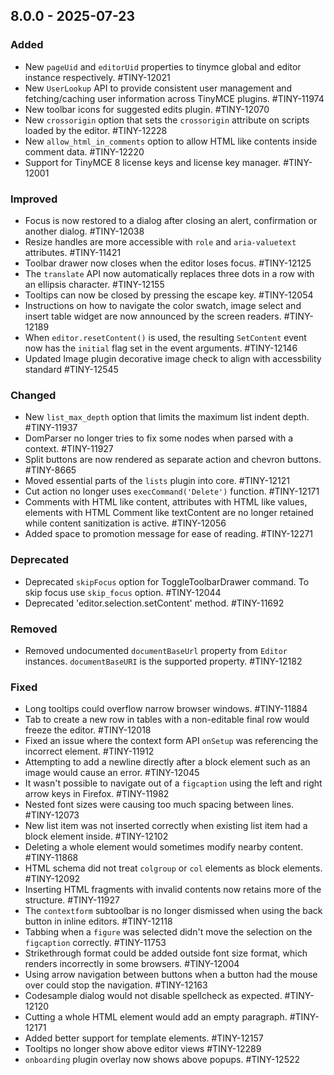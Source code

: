 ## 8.0.0 - 2025-07-23

### Added
- New `pageUid` and `editorUid` properties to tinymce global and editor instance respectively. #TINY-12021
- New `UserLookup` API to provide consistent user management and fetching/caching user information across TinyMCE plugins. #TINY-11974
- New toolbar icons for suggested edits plugin. #TINY-12070
- New `crossorigin` option that sets the `crossorigin` attribute on scripts loaded by the editor. #TINY-12228
- New `allow_html_in_comments` option to allow HTML like contents inside comment data. #TINY-12220
- Support for TinyMCE 8 license keys and license key manager. #TINY-12001

### Improved
- Focus is now restored to a dialog after closing an alert, confirmation or another dialog. #TINY-12038
- Resize handles are more accessible with `role` and `aria-valuetext` attributes. #TINY-11421
- Toolbar drawer now closes when the editor loses focus. #TINY-12125
- The `translate` API now automatically replaces three dots in a row with an ellipsis character. #TINY-12155
- Tooltips can now be closed by pressing the escape key. #TINY-12054
- Instructions on how to navigate the color swatch, image select and insert table widget are now announced by the screen readers. #TINY-12189
- When `editor.resetContent()` is used, the resulting `SetContent` event now has the `initial` flag set in the event arguments. #TINY-12146
- Updated Image plugin decorative image check to align with accessbility standard #TINY-12545

### Changed
- New `list_max_depth` option that limits the maximum list indent depth. #TINY-11937
- DomParser no longer tries to fix some nodes when parsed with a context. #TINY-11927
- Split buttons are now rendered as separate action and chevron buttons. #TINY-8665
- Moved essential parts of the `lists` plugin into core. #TINY-12121
- Cut action no longer uses `execCommand('Delete')` function. #TINY-12171
- Comments with HTML like content, attributes with HTML like values, elements with HTML Comment like textContent are no longer retained while content sanitization is active. #TINY-12056
- Added space to promotion message for ease of reading. #TINY-12271

### Deprecated
- Deprecated `skipFocus` option for ToggleToolbarDrawer command. To skip focus use `skip_focus` option. #TINY-12044
- Deprecated 'editor.selection.setContent' method. #TINY-11692

### Removed
- Removed undocumented `documentBaseUrl` property from `Editor` instances. `documentBaseURI` is the supported property. #TINY-12182

### Fixed
- Long tooltips could overflow narrow browser windows. #TINY-11884
- Tab to create a new row in tables with a non-editable final row would freeze the editor. #TINY-12018
- Fixed an issue where the context form API `onSetup` was referencing the incorrect element. #TINY-11912
- Attempting to add a newline directly after a block element such as an image would cause an error. #TINY-12045
- It wasn't possible to navigate out of a `figcaption` using the left and right arrow keys in Firefox. #TINY-11982
- Nested font sizes were causing too much spacing between lines. #TINY-12073
- New list item was not inserted correctly when existing list item had a block element inside. #TINY-12102
- Deleting a whole element would sometimes modify nearby content. #TINY-11868
- HTML schema did not treat `colgroup` or `col` elements as block elements. #TINY-12092
- Inserting HTML fragments with invalid contents now retains more of the structure. #TINY-11927
- The `contextform` subtoolbar is no longer dismissed when using the back button in inline editors. #TINY-12118
- Tabbing when a `figure` was selected didn't move the selection on the `figcaption` correctly. #TINY-11753
- Strikethrough format could be added outside font size format, which renders incorrectly in some browsers. #TINY-12004
- Using arrow navigation between buttons when a button had the mouse over could stop the navigation. #TINY-12163
- Codesample dialog would not disable spellcheck as expected. #TINY-12120
- Cutting a whole HTML element would add an empty paragraph. #TINY-12171
- Added better support for template elements. #TINY-12157
- Tooltips no longer show above editor views #TINY-12289
- `onboarding` plugin overlay now shows above popups. #TINY-12522
